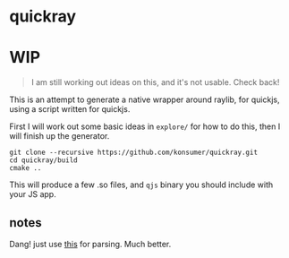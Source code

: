 # quickray

# WIP

> I am still working out ideas on this, and it's not usable. Check back!

This is an attempt to generate a native wrapper around raylib, for quickjs, using a script written for quickjs.

First I will work out some basic ideas in `explore/` for how to do this, then I will finish up the generator.

```
git clone --recursive https://github.com/konsumer/quickray.git
cd quickray/build
cmake ..
```

This will produce a few .so files, and `qjs` binary you should include with your JS app.


## notes

Dang! just use [this](https://github.com/raysan5/raylib/blob/master/parser/raylib_api.json) for parsing. Much better.